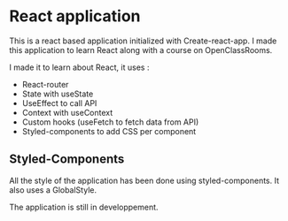 # React application

This is a react based application initialized with Create-react-app. I made this application to learn React along with a course on OpenClassRooms. 

I made it to learn about React, it uses : 

- React-router 
- State with useState
- UseEffect to call API
- Context with useContext
- Custom hooks (useFetch to fetch data from API)
- Styled-components to add CSS per component

## Styled-Components

All the style of the application has been done using styled-components. It also uses a GlobalStyle.

The application is still in developpement.


